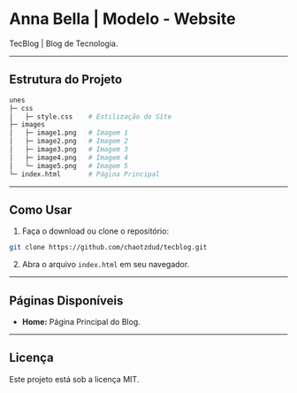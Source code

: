 # **Anna Bella | Modelo - Website**

 TecBlog | Blog de Tecnologia.

---

## **Estrutura do Projeto**

```bash
unes
├─ css              
│   ├─ style.css    # Estilização do Site     
├─ images           
│   ├─ image1.png   # Imagem 1             
│   ├─ image2.png   # Imagem 2          
│   ├─ image3.png   # Imagem 3          
│   ├─ image4.png   # Imagem 4        
│   └─ image5.png   # Imagem 5        
└─ index.html       # Página Principal   
```

---

## **Como Usar**

1. Faça o download ou clone o repositório:
```bash
git clone https://github.com/chaotzdud/tecblog.git
```

2. Abra o arquivo `index.html` em seu navegador.

---

## **Páginas Disponíveis**

- **Home:** Página Principal do Blog.

---

## **Licença**

Este projeto está sob a licença MIT.